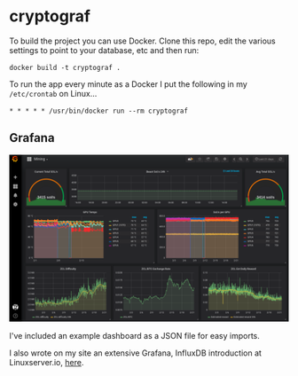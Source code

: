 # cryptograf

To build the project you can use Docker. Clone this repo, edit the various settings to point to your database, etc and then run:

    docker build -t cryptograf .

To run the app every minute as a Docker I put the following in my `/etc/crontab` on Linux...

    * * * * * /usr/bin/docker run --rm cryptograf

## Grafana

![grafana](dashboard.png)

I've included an example dashboard as a JSON file for easy imports.

I also wrote on my site an extensive Grafana, InfluxDB introduction at Linuxserver.io, [here](https://www.linuxserver.io/2017/11/25/how-to-monitor-your-server-using-grafana-influxdb-and-telegraf/). 


